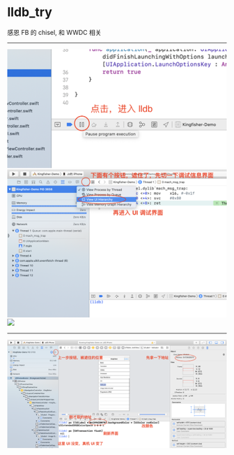 # lldb_try
感恩 FB 的 chisel, 和 WWDC 相关


<hr>

<img src="https://raw.githubusercontent.com/BoxDengJZ/lldb_try/master/imgs/0.png">
<img src="https://raw.githubusercontent.com/BoxDengJZ/lldb_try/master/imgs/1.png">
<img src="https://raw.githubusercontent.com/BoxDengJZ/lldb_try/master/imgs/22.png">


<hr>

<img src="https://raw.githubusercontent.com/BoxDengJZ/lldb_try/master/imgs/2.png">